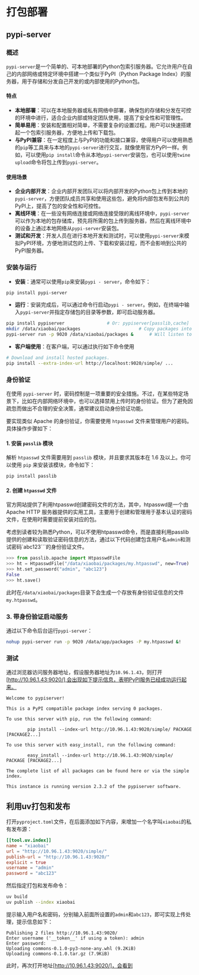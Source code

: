
# 打包部署

## pypi-server


### 概述
`pypi-server`是一个简单的、可本地部署的Python包索引服务器。它允许用户在自己的内部网络或特定环境中搭建一个类似于PyPI（Python Package Index）的服务器，用于存储和分发自己开发的或内部使用的Python包。

#### 特点
- **本地部署**：可以在本地服务器或私有网络中部署，确保包的存储和分发在可控的环境中进行，适合企业内部或特定团队使用，提高了安全性和可管理性。
- **简单易用**：安装和配置相对简单，不需要复杂的设置过程。用户可以快速搭建起一个包索引服务器，方便地上传和下载包。
- **与PyPI兼容**：在一定程度上与PyPI的功能和接口兼容，使得用户可以使用熟悉的`pip`等工具来与本地的`pypi-server`进行交互，就像使用官方PyPI一样。例如，可以使用`pip install`命令从本地`pypi-server`安装包，也可以使用`twine upload`命令将包上传到`pypi-server`。

#### 使用场景
- **企业内部开发**：企业内部开发团队可以将内部开发的Python包上传到本地的`pypi-server`，方便团队成员共享和使用这些包，避免将内部包发布到公共的PyPI上，提高了包的安全性和可控性。
- **离线环境**：在一些没有网络连接或网络连接受限的离线环境中，`pypi-server`可以作为本地的包存储库，预先将所需的包上传到服务器，然后在离线环境中的设备上通过本地网络从`pypi-server`安装包。
- **测试和开发**：开发人员在进行本地开发和测试时，可以使用`pypi-server`来模拟PyPI环境，方便地测试包的上传、下载和安装过程，而不会影响到公共的PyPI服务器。



### 安装与运行
- **安装**：通常可以使用`pip`来安装`pypi - server`，命令如下：
```bash
pip install pypi-server
```
- **运行**：安装完成后，可以通过命令行启动`pypi - server`。例如，在终端中输入`pypi-server`并指定存储包的目录等参数，即可启动服务器。

```bash
pip install pypiserver                # Or: pypiserver[passlib,cache]
mkdir /data/xiaobai/packages                      # Copy packages into this directory.
pypi-server run -p 9020 /data/xiaobai/packages &      # Will listen to all IPs.
```
- **客户端使用**：在客户端，可以通过执行如下命令使用
```bash
# Download and install hosted packages.
pip install --extra-index-url http://localhost:9020/simple/ ...
```


### 身份验证
在使用 `pypi-server` 时，密码控制是一项重要的安全措施。不过，在某些特定场景下，比如在内部网络环境中，也可以选择禁用上传时的身份验证。但为了避免因疏忽而做出不合理的安全决策，通常建议启动身份验证功能。

要实现类似 Apache 的身份验证，你需要使用 `htpasswd` 文件来管理用户的密码。具体操作步骤如下：

#### 1. 安装 `passlib` 模块
解析 `htpasswd` 文件需要用到 `passlib` 模块，并且要求其版本在 1.6 及以上。你可以使用 `pip` 来安装该模块，命令如下：
```bash
pip install passlib
```

#### 2. 创建 `htpasswd` 文件

官方网站提供了利用htpasswd创建密码文件的方法，其中，htpasswd是一个由 Apache HTTP 服务器提供的实用工具，主要用于创建和管理用于基本认证的密码文件，在使用时需要提前安装对应的包。

考虑到读者较为熟悉Python，可以不使用htpasswd命令，而是直接利用passlib提供的创建和读取验证密码信息的方法，通过以下代码创建包含用户名`admin`和测试密码`abc123```的身份验证文件。

```python
>>> from passlib.apache import HtpasswdFile
>>> ht = HtpasswdFile("/data/xiaobai/packages/my.htpasswd", new=True)
>>> ht.set_password("admin", "abc123")
False
>>> ht.save()
```

此时在`/data/xiaobai/packages`目录下会生成一个存放有身份验证信息的文件`my.htpasswd`。

### 3. 带身份验证启动服务

通过以下命令后台运行`pypi-server`：

```bash
nohup pypi-server run -p 9020 /data/app/packages -P my.htpasswd &!
```

### 测试

通过浏览器访问服务器地址，假设服务器地址为`10.96.1.43`，则打开[http://10.96.1.43:9020/],会出现如下提示信息，表明PyPI服务已经成功运行起来。

```plain
Welcome to pypiserver!

This is a PyPI compatible package index serving 0 packages.

To use this server with pip, run the following command:

        pip install --index-url http://10.96.1.43:9020/simple/ PACKAGE [PACKAGE2...]
      
To use this server with easy_install, run the following command:

        easy_install --index-url http://10.96.1.43:9020/simple/ PACKAGE [PACKAGE2...]
      
The complete list of all packages can be found here or via the simple index.

This instance is running version 2.3.2 of the pypiserver software.
```

## 利用uv打包和发布

打开`pyproject.toml`文件，在后面添加如下内容，来增加一个名字叫`xiaobai`的私有发布源：

```toml
[[tool.uv.index]]
name = "xiaobai"
url = "http://10.96.1.43:9020/simple/"
publish-url = "http://10.96.1.43:9020/"
explicit = true
username = "admin"
password = "abc123"
```

然后指定打包和发布命令：

```bash
uv build
uv publish --index xiaobai
```

提示输入用户名和密码，分别输入前面所设置的`admin`和`abc123`，即可实现上传处理，提示信息如下：

```
Publishing 2 files http://10.96.1.43:9020/
Enter username ('__token__' if using a token): admin
Enter password:
Uploading commons-0.1.0-py3-none-any.whl (9.2KiB)
Uploading commons-0.1.0.tar.gz (7.9KiB)
```

此时，再次打开地址[http://10.96.1.43:9020/]，会看到
